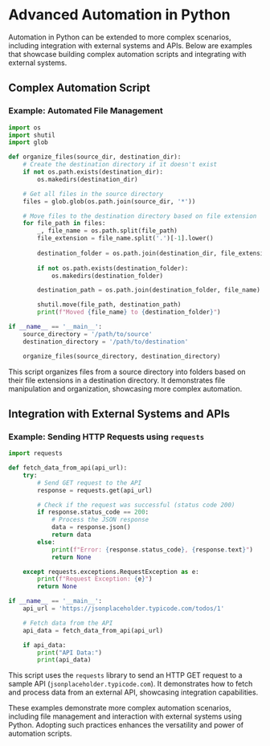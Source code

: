 # Advanced Automation in Python

Automation in Python can be extended to more complex scenarios, including integration with external systems and APIs. Below are examples that showcase building complex automation scripts and integrating with external systems.

## Complex Automation Script

### Example: Automated File Management

```python
import os
import shutil
import glob

def organize_files(source_dir, destination_dir):
    # Create the destination directory if it doesn't exist
    if not os.path.exists(destination_dir):
        os.makedirs(destination_dir)

    # Get all files in the source directory
    files = glob.glob(os.path.join(source_dir, '*'))

    # Move files to the destination directory based on file extension
    for file_path in files:
        _, file_name = os.path.split(file_path)
        file_extension = file_name.split('.')[-1].lower()
        
        destination_folder = os.path.join(destination_dir, file_extension)
        
        if not os.path.exists(destination_folder):
            os.makedirs(destination_folder)

        destination_path = os.path.join(destination_folder, file_name)

        shutil.move(file_path, destination_path)
        print(f"Moved {file_name} to {destination_folder}")

if __name__ == '__main__':
    source_directory = '/path/to/source'
    destination_directory = '/path/to/destination'

    organize_files(source_directory, destination_directory)
```

This script organizes files from a source directory into folders based on their file extensions in a destination directory. It demonstrates file manipulation and organization, showcasing more complex automation.

## Integration with External Systems and APIs

### Example: Sending HTTP Requests using `requests`

```python
import requests

def fetch_data_from_api(api_url):
    try:
        # Send GET request to the API
        response = requests.get(api_url)

        # Check if the request was successful (status code 200)
        if response.status_code == 200:
            # Process the JSON response
            data = response.json()
            return data
        else:
            print(f"Error: {response.status_code}, {response.text}")
            return None

    except requests.exceptions.RequestException as e:
        print(f"Request Exception: {e}")
        return None

if __name__ == '__main__':
    api_url = 'https://jsonplaceholder.typicode.com/todos/1'

    # Fetch data from the API
    api_data = fetch_data_from_api(api_url)

    if api_data:
        print("API Data:")
        print(api_data)
```

This script uses the `requests` library to send an HTTP GET request to a sample API (`jsonplaceholder.typicode.com`). It demonstrates how to fetch and process data from an external API, showcasing integration capabilities.

These examples demonstrate more complex automation scenarios, including file management and interaction with external systems using Python. Adopting such practices enhances the versatility and power of automation scripts.